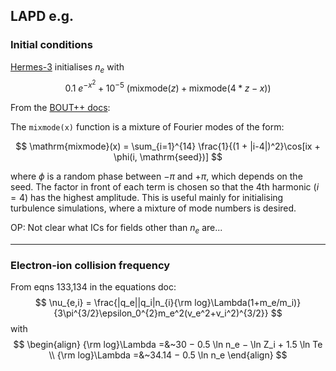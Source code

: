 ## LAPD e.g.

### Initial conditions

[Hermes-3](https://github.com/bendudson/hermes-3) initialises $n_e$ with
$$
             0.1~e^{-x^2} + 10^{-5}~(\mathrm{mixmode}(z) + \mathrm{mixmode}(4*z - x))
$$

From the [BOUT++ docs](https://bout-dev.readthedocs.io/en/latest/user_docs/variable_init.html#initialisation-of-time-evolved-variables):

   The ``mixmode(x)`` function is a mixture of Fourier modes of the form:

   $$
      \mathrm{mixmode}(x) = \sum_{i=1}^{14} \frac{1}{(1 +
      |i-4|)^2}\cos[ix + \phi(i, \mathrm{seed})]
   $$

   where $\phi$ is a random phase between $-\pi$ and
   $+\pi$, which depends on the seed. The factor in front of each
   term is chosen so that the 4th harmonic ($i=4$) has the highest
   amplitude. This is useful mainly for initialising turbulence
   simulations, where a mixture of mode numbers is desired.

OP: Not clear what ICs for fields other than $n_e$ are...

---

### Electron-ion collision frequency
From eqns 133,134 in the equations doc:
$$
\nu_{e,i} = \frac{|q_e||q_i|n_{i}{\rm log}\Lambda(1+m_e/m_i)}{3\pi^{3/2}\epsilon_0^{2}m_e^2(v_e^2+v_i^2)^{3/2}}
$$
with 
$$
\begin{align}
{\rm log}\Lambda =&~30 − 0.5 \ln n_e − \ln Z_i + 1.5 \ln Te \\
{\rm log}\Lambda =&~34.14 − 0.5 \ln n_e
\end{align}
$$